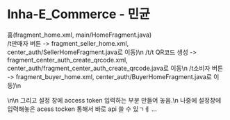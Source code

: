 # Inha-E_Commerce - 민균

홈(fragment_home.xml, main/HomeFragment.java)\
  /t판매자 버튼 -> fragment_seller_home.xml, center_auth/SellerHomeFragment.java로 이동)\n
    /t/t QR코드 생성 -> fragment_center_auth_create_qrcode.xml, center_auth/fragment_center_auth_create_qrcode.java로 이동\n
  /t소비자 버튼 -> fragment_buyer_home.xml, center_auth/BuyerHomeFragment.java로 이동)\n
  
\n\n
그리고 설정 창에 access token 입력하는 부분 만들어 놓음.\n
나중에 설정창에 입력해놓은 acess tocken 통해서 바로 api 쓸 수 있ㄱㅔ ... 
  
